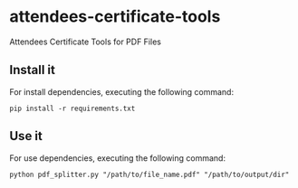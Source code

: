 # attendees-certificate-tools
Attendees Certificate Tools for PDF Files

## Install it

For install dependencies, executing the following command:

```
pip install -r requirements.txt
```

## Use it

For use dependencies, executing the following command:

```
python pdf_splitter.py "/path/to/file_name.pdf" "/path/to/output/dir"
```

